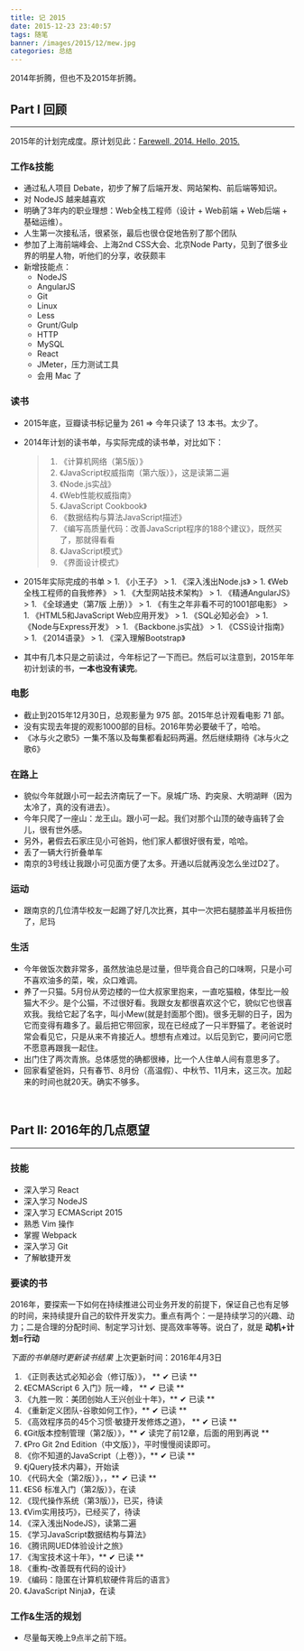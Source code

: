 ```yaml
---
title: 记 2015
date: 2015-12-23 23:40:57
tags: 随笔
banner: /images/2015/12/mew.jpg
categories: 总结
---
```


2014年折腾，但也不及2015年折腾。

<!-- more -->

## Part I  回顾
----------------

2015年的计划完成度。原计划见此：[Farewell, 2014. Hello, 2015.](/2015/01/01/farewell-2014-hello-2015/)

### **工作&技能**

  - 通过私人项目 Debate，初步了解了后端开发、网站架构、前后端等知识。
  - 对 NodeJS 越来越喜欢
  - 明确了3年内的职业理想：Web全栈工程师（设计 + Web前端 + Web后端 + 基础运维）。
  - 人生第一次接私活，很紧张，最后也很仓促地告别了那个团队
  - 参加了上海前端峰会、上海2nd CSS大会、北京Node Party，见到了很多业界的明星人物，听他们的分享，收获颇丰
  - 新增技能点：
    - NodeJS
    - AngularJS
    - Git
    - Linux
    - Less
    - Grunt/Gulp
    - HTTP
    - MySQL
    - React
    - JMeter，压力测试工具
    - 会用 Mac 了

### **读书**
  - 2015年底，豆瓣读书标记量为 261 => 今年只读了 13 本书。太少了。
  - 2014年计划的读书单，与实际完成的读书单，对比如下：
    > 1. 《计算机网络（第5版）》
    > 2. 《JavaScript权威指南（第六版）》，这是读第二遍
    > 3. 《Node.js实战》
    > 4. 《Web性能权威指南》
    > 5. 《JavaScript Cookbook》
    > 6. 《数据结构与算法JavaScript描述》
    > 7. 《编写高质量代码：改善JavaScript程序的188个建议》，既然买了，那就得看看
    > 8. 《JavaScript模式》
    > 9. 《界面设计模式》

  -  2015年实际完成的书单
    > 1. 《小王子》
    > 1. 《深入浅出Node.js》
    > 1. 《Web全栈工程师的自我修养》
    > 1. 《大型网站技术架构》
    > 1. 《精通AngularJS》
    > 1. 《全球通史（第7版 上册）》
    > 1. 《有生之年非看不可的1001部电影》
    > 1. 《HTML5和JavaScript Web应用开发》
    > 1. 《SQL必知必会》
    > 1. 《Node与Express开发》
    > 1. 《Backbone.js实战》
    > 1. 《CSS设计指南》
    > 1. 《2014语录》
    > 1. 《深入理解Bootstrap》

  - 其中有几本只是之前读过，今年标记了一下而已。然后可以注意到，2015年年初计划读的书，**一本也没有读完**。

### **电影**
  - 截止到2015年12月30日，总观影量为 975 部。2015年总计观看电影 71 部。
  - 没有实现去年提的观影1000部的目标。2016年势必要破千了，哈哈。
  - 《冰与火之歌5》一集不落以及每集都看起码两遍。然后继续期待《冰与火之歌6》

### **在路上**
  - 貌似今年就跟小可一起去济南玩了一下。泉城广场、趵突泉、大明湖畔（因为太冷了，真的没有进去）。
  - 今年只爬了一座山：龙王山。跟小可一起。我们对那个山顶的破寺庙转了会儿，很有世外感。
  - 另外，暑假去石家庄见小可爸妈，他们家人都很好很有爱，哈哈。
  - 丢了一辆大行折叠单车
  - 南京的3号线让我跟小可见面方便了太多。开通以后就再没怎么坐过D2了。

### **运动**
  - 跟南京的几位清华校友一起踢了好几次比赛，其中一次把右腿膝盖半月板扭伤了，尼玛

### **生活**
  - 今年做饭次数非常多，虽然放油总是过量，但毕竟合自己的口味啊，只是小可不喜欢油多的菜，唉，众口难调。
  - 养了一只猫。5月份从旁边楼的一位大叔家里抱来，一直吃猫粮，体型比一般猫大不少。是个公猫，不过很好看。我跟女友都很喜欢这个它，貌似它也很喜欢我。我给它起了名字，叫小Mew(就是封面那个图)。很多无聊的日子，因为它而变得有趣多了。最后把它带回家，现在已经成了一只半野猫了。老爸说时常会看见它，只是从来不肯接近人。想想有点难过。以后见到它，要问问它愿不愿意再跟我一起住。
  - 出门住了两次青旅。总体感觉的确都很棒，比一个人住单人间有意思多了。
  - 回家看望爸妈，只有春节、8月份（高温假）、中秋节、11月末，这三次。加起来的时间也就20天。确实不够多。

<br>

## Part II: 2016年的几点愿望
----------------

### 技能

+ 深入学习 React
+ 深入学习 NodeJS
+ 深入学习 ECMAScript 2015
+ 熟悉 Vim 操作
+ 掌握 Webpack
+ 深入学习 Git
+ 了解敏捷开发

### 要读的书
2016年，要探索一下如何在持续推进公司业务开发的前提下，保证自己也有足够的时间，来持续提升自己的软件开发实力。重点有两个：一是持续学习的兴趣、动力；二是合理的分配时间、制定学习计划、提高效率等等。说白了，就是 **动机+计划=行动**

*下面的书单随时更新读书结果* 上次更新时间：2016年4月3日

1. 《正则表达式必知必会（修订版）》， ** &#10004; 已读 **
1. 《ECMAScript 6 入门》阮一峰， ** &#10004; 已读 **
1. 《九胜一败：美团创始人王兴创业十年》，** &#10004; 已读 **
1. 《重新定义团队-谷歌如何工作》，** &#10004; 已读 **
1. 《高效程序员的45个习惯·敏捷开发修炼之道》， ** &#10004; 已读 **
1. 《Git版本控制管理（第2版）》，** &#10004; 读完了前12章，后面的用到再说 **
1. 《Pro Git 2nd Edition（中文版）》，平时慢慢阅读即可。
1. 《你不知道的JavaScript（上卷）》，** &#10004; 已读 **
1. 《jQuery技术内幕》，开始读
1. 《代码大全（第2版）》，，** &#10004; 已读 **
1. 《ES6 标准入门（第2版）》，在读
1. 《现代操作系统（第3版）》，已买，待读
1. 《Vim实用技巧》，已经买了，待读
1. 《深入浅出NodeJS》，读第二遍
1. 《学习JavaScript数据结构与算法》
1. 《腾讯网UED体验设计之旅》
1. 《淘宝技术这十年》，** &#10004; 已读 **
1. 《重构-改善既有代码的设计》
1. 《编码：隐匿在计算机软硬件背后的语言》
1. 《JavaScript Ninja》，在读

### 工作&生活的规划

+ 尽量每天晚上9点半之前下班。
